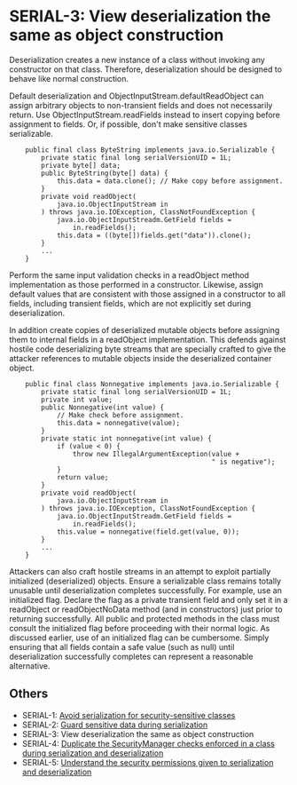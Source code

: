 # SERIAL-3: View deserialization the same as object construction
Deserialization creates a new instance of a class without invoking any constructor on that class. Therefore, deserialization should be designed to behave like normal construction.

Default deserialization and ObjectInputStream.defaultReadObject can assign arbitrary objects to non-transient fields and does not necessarily return. Use ObjectInputStream.readFields instead to insert copying before assignment to fields. Or, if possible, don't make sensitive classes serializable.

        public final class ByteString implements java.io.Serializable {
            private static final long serialVersionUID = 1L;
            private byte[] data;
            public ByteString(byte[] data) {
                this.data = data.clone(); // Make copy before assignment.
            }
            private void readObject(
                java.io.ObjectInputStream in
            ) throws java.io.IOException, ClassNotFoundException {
                java.io.ObjectInputStreadm.GetField fields =
                    in.readFields();
                this.data = ((byte[])fields.get("data")).clone();
            }
            ...
        }

Perform the same input validation checks in a readObject method implementation as those performed in a constructor. Likewise, assign default values that are consistent with those assigned in a constructor to all fields, including transient fields, which are not explicitly set during deserialization.

In addition create copies of deserialized mutable objects before assigning them to internal fields in a readObject implementation. This defends against hostile code deserializing byte streams that are specially crafted to give the attacker references to mutable objects inside the deserialized container object.

        public final class Nonnegative implements java.io.Serializable {
            private static final long serialVersionUID = 1L;
            private int value;
            public Nonnegative(int value) {
                // Make check before assignment.
                this.data = nonnegative(value);
            }
            private static int nonnegative(int value) {
                if (value < 0) {
                    throw new IllegalArgumentException(value +
                                                       " is negative");
                }
                return value;
            }
            private void readObject(
                java.io.ObjectInputStream in
            ) throws java.io.IOException, ClassNotFoundException {
                java.io.ObjectInputStreadm.GetField fields =
                    in.readFields();
                this.value = nonnegative(field.get(value, 0));
            }
            ...
        }

Attackers can also craft hostile streams in an attempt to exploit partially initialized (deserialized) objects. Ensure a serializable class remains totally unusable until deserialization completes successfully. For example, use an initialized flag. Declare the flag as a private transient field and only set it in a readObject or readObjectNoData method (and in constructors) just prior to returning successfully. All public and protected methods in the class must consult the initialized flag before proceeding with their normal logic. As discussed earlier, use of an initialized flag can be cumbersome. Simply ensuring that all fields contain a safe value (such as null) until deserialization successfully completes can represent a reasonable alternative.


## Others

 - SERIAL-1: [Avoid serialization for security-sensitive classes](../g81)
 - SERIAL-2: [Guard sensitive data during serialization](../g82)
 - SERIAL-3: View deserialization the same as object construction
 - SERIAL-4: [Duplicate the SecurityManager checks enforced in a class during serialization and deserialization](../g84)
 - SERIAL-5: [Understand the security permissions given to serialization and deserialization](../g85)
